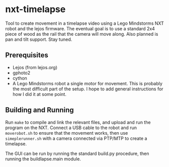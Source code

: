 nxt-timelapse
=============

Tool to create movement in a timelapse video using a Lego Mindstorms NXT robot and the lejos firmware.  The eventual goal is to use a standard 2x4 piece of wood as the rail that the camera will move along.  Also planned is pan and tilt support.  Stay tuned.

Prerequisites
-------------

* Lejos (from lejos.org)
* gphoto2
* cython
* A Lego Mindstorms robot a single motor for movement.  This is probably the most difficult part of the setup.  I hope to add general instructions for how I did it at some point.

Building and Running
--------------------

Run `make` to compile and link the relevant files, and upload and run the program on the NXT.  Connect a USB cable to the robot and run `moverobot.sh` to ensure that the movement works, then use `simeplerunner.sh` with a camera connected via PTP/MTP to create a timelapse.

The GUI can be run by running the standard build.py procedure, then running the buildlapse.main module.
